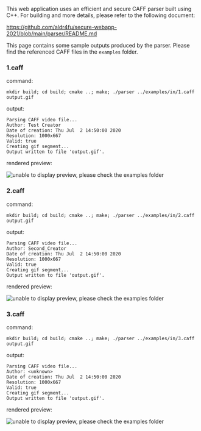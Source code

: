 This web application uses an efficient and secure CAFF parser built using C++. For building and more details, please refer to the following document:

https://github.com/aldr4fu/secure-webapp-2021/blob/main/parser/README.md

This page contains some sample outputs produced by the parser. Please find the referenced CAFF files in the `examples` folder.

### 1.caff
command:
```
mkdir build; cd build; cmake ..; make; ./parser ../examples/in/1.caff output.gif
```
output:
```
Parsing CAFF video file...
Author: Test Creator
Date of creation: Thu Jul  2 14:50:00 2020
Resolution: 1000x667
Valid: true
Creating gif segment...
Output written to file 'output.gif'.
```
rendered preview:

![unable to display preview, please check the examples folder](https://github.com/aldr4fu/secure-webapp-2021/blob/main/parser/examples/out/1.gif)
### 2.caff
command:
```
mkdir build; cd build; cmake ..; make; ./parser ../examples/in/2.caff output.gif
```
output:
```
Parsing CAFF video file...
Author: Second_Creator
Date of creation: Thu Jul  2 14:50:00 2020
Resolution: 1000x667
Valid: true
Creating gif segment...
Output written to file 'output.gif'.
```
rendered preview:

![unable to display preview, please check the examples folder](https://github.com/aldr4fu/secure-webapp-2021/blob/main/parser/examples/out/2.gif)
### 3.caff
command:
```
mkdir build; cd build; cmake ..; make; ./parser ../examples/in/3.caff output.gif
```
output:
```
Parsing CAFF video file...
Author: <unknown>
Date of creation: Thu Jul  2 14:50:00 2020
Resolution: 1000x667
Valid: true
Creating gif segment...
Output written to file 'output.gif'.
```
rendered preview:

![unable to display preview, please check the examples folder](https://github.com/aldr4fu/secure-webapp-2021/blob/main/parser/examples/out/3.gif)
